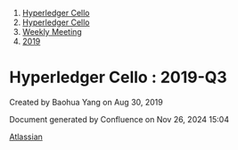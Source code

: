 1. [Hyperledger Cello](index.html)
2. [Hyperledger Cello](Hyperledger-Cello_21659650.html)
3. [Weekly Meeting](Weekly-Meeting_21659700.html)
4. [2019](2019_45252622.html)

# Hyperledger Cello : 2019-Q3

Created by Baohua Yang on Aug 30, 2019

Document generated by Confluence on Nov 26, 2024 15:04

[Atlassian](http://www.atlassian.com/)
